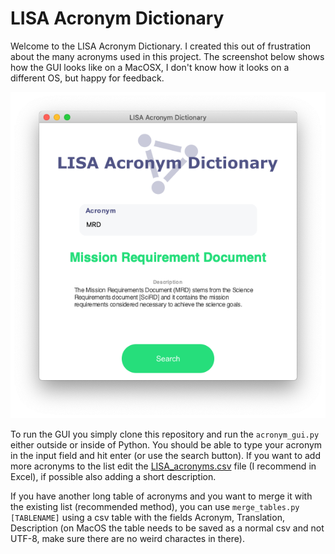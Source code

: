 # LISA Acronym Dictionary

Welcome to the LISA Acronym Dictionary. I created this out of frustration about the many acronyms used in this project. The screenshot below shows how the GUI looks like on a MacOSX, I don't know how it looks on a different OS, but happy for feedback. 

![Screenshof of the GUI](./screenshots/gui1.png?raw=true "Optional Title")

To run the GUI you simply clone this repository and run the `acronym_gui.py` either outside or inside of Python. You should be able to type your acronym in the input field and hit enter (or use the search button). If you want to add more acronyms to the list edit the [LISA_acronyms.csv](LISA_acronyms.csv) file (I recommend in Excel), if possible also adding a short description.

If you have another long table of acronyms and you want to merge it with the existing list (recommended method), you can use `merge_tables.py [TABLENAME]` using a csv table with the fields Acronym, Translation, Description (on MacOS the table needs to be saved as a normal csv and not UTF-8, make sure there are no weird charactes in there).